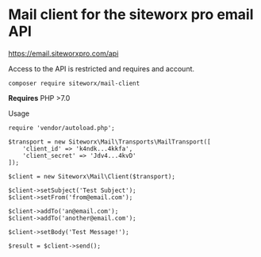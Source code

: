 # Mail client for the siteworx pro email API

https://email.siteworxpro.com/api

Access to the API is restricted and requires and account.

`composer require siteworx/mail-client`

**Requires** PHP >7.0

Usage

```
require 'vendor/autoload.php';

$transport = new Siteworx\Mail\Transports\MailTransport([
	'client_id' => 'k4ndk...4kkfa',
	'client_secret' => 'Jdv4...4kvD'
]);

$client = new Siteworx\Mail\Client($transport);

$client->setSubject('Test Subject');
$client->setFrom('from@email.com');

$client->addTo('an@email.com');
$client->addTo('another@email.com');

$client->setBody('Test Message!');

$result = $client->send();
```
